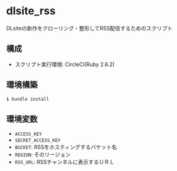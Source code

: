 # dlsite_rss

DLsiteの新作をクローリング・整形してRSS配信するためのスクリプト

## 構成

* スクリプト実行環境: CircleCI(Ruby 2.6.2)

## 環境構築

```sh
$ bundle install
```

## 環境変数

* `ACCESS_KEY`
* `SECRET_ACCESS_KEY`
* `BUCKET`: RSSをホスティングするバケット名
* `REGION`: そのリージョン
* `RSS_URL`: RSSチャンネルに表示するＵＲＬ

